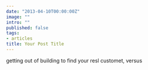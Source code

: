 ```yaml
---
date: "2013-04-10T00:00:00Z"
image: ""
intro: ""
published: false
tags:
- articles
title: Your Post Title
---
```


getting out of building to find your resl customet, versus 